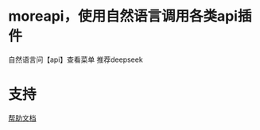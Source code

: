 # moreapi，使用自然语言调用各类api插件
自然语言问【api】查看菜单
推荐deepseek
# 支持

[帮助文档](https://astrbot.soulter.top/center/docs/%E5%BC%80%E5%8F%91/%E6%8F%92%E4%BB%B6%E5%BC%80%E5%8F%91/
)
